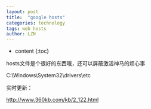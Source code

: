 ```yaml
---
layout: post
title:  "google hosts" 
categories: technology
tags: web hosts
author: LZN
---
```


* content
{:toc}

hosts文件是个很好的东西哦，还可以屏蔽激活神马的烦心事

C:\Windows\System32\drivers\etc

实时更新：

http://www.360kb.com/kb/2_122.html
